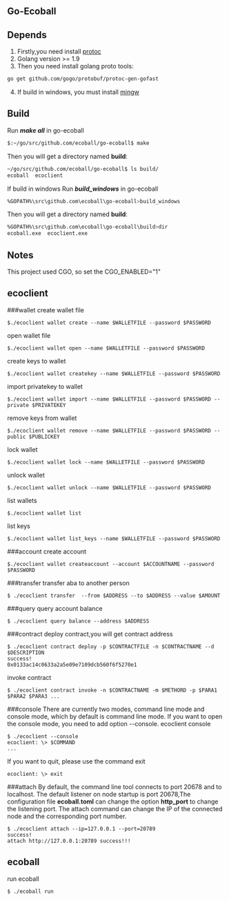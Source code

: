 Go-Ecoball
-------

## Depends
1. Firstly,you need install [protoc](https://github.com/google/protobuf/blob/master/src/README.md) 
2. Golang version >= 1.9
3. Then you need install golang proto tools:
```bash
go get github.com/gogo/protobuf/protoc-gen-gofast
```
4. If build in windows, you must install [mingw](http://www.mingw.org/)

## Build
Run ***make all*** in go-ecoball
```bash
$:~/go/src/github.com/ecoball/go-ecoball$ make
```
Then you will get a directory named **build**:
```bash
~/go/src/github.com/ecoball/go-ecoball$ ls build/
ecoball  ecoclient
```
If build in windows
Run ***build_windows*** in go-ecoball
```bash
%GOPATH%\src\github.com\ecoball\go-ecoball>build_windows
```
Then you will get a directory named **build**:
```bash
%GOPATH%\src\github.com\ecoball\go-ecoball\build>dir
ecoball.exe  ecoclient.exe
```

## Notes
This project used CGO, so set the CGO_ENABLED="1"

## ecoclient
###wallet
create wallet file
```
$./ecoclient wallet create --name $WALLETFILE --password $PASSWORD
```
open wallet file
```
$./ecoclient wallet open --name $WALLETFILE --password $PASSWORD
```
create keys to wallet
```
$./ecoclient wallet createkey --name $WALLETFILE --password $PASSWORD
```
import privatekey to wallet
```
$./ecoclient wallet import --name $WALLETFILE --password $PASSWORD --private $PRIVATEKEY
```
remove keys from wallet
```
$./ecoclient wallet remove --name $WALLETFILE --password $PASSWORD --public $PUBLICKEY
```
lock wallet
```
$./ecoclient wallet lock --name $WALLETFILE --password $PASSWORD
```
unlock wallet
```
$./ecoclient wallet unlock --name $WALLETFILE --password $PASSWORD
```
list wallets
```
$./ecoclient wallet list
```
list keys
```
$./ecoclient wallet list_keys --name $WALLETFILE --password $PASSWORD
```
###account
create account
```
$./ecoclient wallet createaccount --account $ACCOUNTNAME --password $PASSWORD
```
###transfer
transfer aba  to another person
```
$ ./ecoclient transfer  --from $ADDRESS --to $ADDRESS --value $AMOUNT
```
###query
query account balance
```
$ ./ecoclient query balance --address $ADDRESS
```
###contract
deploy contract,you will get contract address
```
$ ./ecoclient contract deploy -p $CONTRACTFILE -n $CONTRACTNAME --d $DESCRIPTION
success!
0x0133ac14c0633a2a5e09e7109dcb560f6f5270e1
```

invoke contract
```
$ ./ecoclient contract invoke -n $CONTRACTNAME -m $METHORD -p $PARA1 $PARA2 $PARA3 ...
```
###console
There are currently two modes, command line mode and console mode, which by default is command line mode.
If you want to open the console mode, you need to add option --console.
ecoclient console
```
$ ./ecoclient --console
ecoclient: \> $COMMAND
...
```
If you want to quit, please use the command exit
```
ecoclient: \> exit
```

###attach
By default, the command line tool connects to port 20678 and to localhost.
The default listener on node startup is port 20678,The configuration file **ecoball.toml** can change the option **http_port** to change the listening port.
The attach command can change the IP of the connected node and the corresponding port number.
```
$ ./ecoclient attach --ip=127.0.0.1 --port=20789
success!
attach http://127.0.0.1:20789 success!!!
```

## ecoball
run ecoball

```
$ ./ecoball run
```

